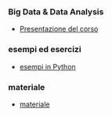 ### Big Data & Data Analysis
- [Presentazione del corso](http://albertoferrari.github.io/bigdata/lezioni/BD01-introduzione.pdf)


### esempi ed esercizi
- [esempi in Python](https://github.com/albertoferrari/oop-Python/tree/main/esempi)

### materiale
- [materiale](https://albertoferrari.github.io/oop-Python/materiale)
